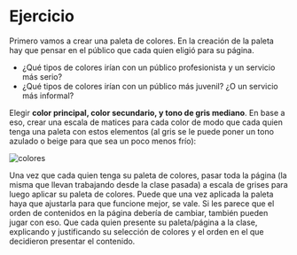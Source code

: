 # Ejercicio

Primero vamos a crear una paleta de colores. En la creación de la paleta hay que pensar en el público que cada quien eligió para su página.


- ¿Qué tipos de colores irían con un público profesionista y un servicio más serio?
- ¿Qué tipos de colores irían con un público más juvenil? ¿O un servicio más informal? 

Elegir **color principal, color secundario, y tono de gris mediano**. En base a eso, crear una escala de matices para cada color de modo que cada quien tenga una paleta con estos elementos (al gris se le puede poner un tono azulado o beige para que sea un poco menos frío):

![colores](https://lh5.googleusercontent.com/5bg9dGZJdH7kg3msFJcOFlZYySSxufYc0WPUyrkAsAbe3A2la41_d6TCQf32Y3CGqO2NM5JrKaYNOvsPKi5QpDmu8GAqH1P3E7SDrxQrLvcQ-4DmVgrc9XxWKCoIGG6XxSBdkgEqKMA)

Una vez que cada quien tenga su paleta de colores, pasar toda la página (la misma que llevan trabajando desde la clase pasada) a escala de grises para luego aplicar su paleta de colores. Puede que una vez aplicada la paleta haya que ajustarla para que funcione mejor, se vale. Si les parece que el orden de contenidos en la página debería de cambiar, también pueden jugar con eso. Que cada quien presente su paleta/página a la clase, explicando y justificando su selección de colores y el orden en el que decidieron presentar el contenido. 

